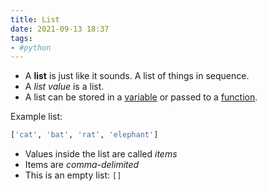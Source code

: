 ```yaml
---
title: List
date: 2021-09-13 18:37
tags:
- #python
---
```


* A **list** is just like it sounds. A list of things in sequence. 
* A _list value_ is a list.
* A list can be stored in a [variable](20210910202050-variables.md) or passed to a 
[function](20210912120056-functions.md).

Example list:

```python
['cat', 'bat', 'rat', 'elephant']
```

* Values inside the list are called _items_
* Items are _comma-delimited_
* This is an empty list: `[]`
